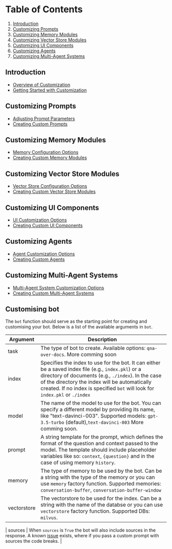 # Table of Contents

1. [Introduction](#introduction)
2. [Customizing Prompts](#customizing-prompts)
3. [Customizing Memory Modules](#customizing-memory-modules)
4. [Customizing Vector Store Modules](#customizing-vector-store-modules)
5. [Customizing UI Components](#customizing-ui-components)
6. [Customizing Agents](#customizing-agents)
7. [Customizing Multi-Agent Systems](#customizing-multi-agent-systems)

## Introduction
- [Overview of Customization](#overview-of-customization)
- [Getting Started with Customization](#getting-started-with-customization)

## Customizing Prompts
- [Adjusting Prompt Parameters](#adjusting-prompt-parameters)
- [Creating Custom Prompts](#creating-custom-prompts)

## Customizing Memory Modules
- [Memory Configuration Options](#memory-configuration-options)
- [Creating Custom Memory Modules](#creating-custom-memory-modules)

## Customizing Vector Store Modules
- [Vector Store Configuration Options](#vector-store-configuration-options)
- [Creating Custom Vector Store Modules](#creating-custom-vector-store-modules)

## Customizing UI Components
- [UI Customization Options](#ui-customization-options)
- [Creating Custom UI Components](#creating-custom-ui-components)

## Customizing Agents
- [Agent Customization Options](#agent-customization-options)
- [Creating Custom Agents](#creating-custom-agents)

## Customizing Multi-Agent Systems
- [Multi-Agent System Customization Options](#multi-agent-system-customization-options)
- [Creating Custom Multi-Agent Systems](#creating-custom-multi-agent-systems)

## Customising bot

The `bot` function should serve as the starting point for creating and customising your bot. Below is a list of the available arguments in `bot`.

| Argument    | Description                                                                                                                                                                                                                                                                                |
| ----------- | ------------------------------------------------------------------------------------------------------------------------------------------------------------------------------------------------------------------------------------------------------------------------------------------ |
| task        | The type of bot to create. Available options: `qna-over-docs`. More comming soon                                                                                                                                                                                                           |
| index       | Specifies the index to use for the bot. It can either be a saved index file (e.g., `index.pkl`) or a directory of documents (e.g., `./index`). In the case of the directory the index will be automatically created. If no index is specified `bot` will look for `index.pkl` or `./index` |
| model       | The name of the model to use for the bot. You can specify a different model by providing its name, like "text-davinci-003". Supported models: `gpt-3.5-turbo` (default),`text-davinci-003` More comming soon.                                                                              |
| prompt      | A string template for the prompt, which defines the format of the question and context passed to the model. The template should include placeholder variables like so: `context`, `{question}` and in the case of using memory `history`.                                                  |
| memory      | The type of memory to be used by the bot. Can be a string with the type of the memory or you can use `memory` factory function. Supported memories: `conversation-buffer`, `conversation-buffer-window`                                                                                    |
| vectorstore | The vectorstore to be used for the index. Can be a string with the name of the databse or you can use `vectorstore` factory function. Supported DBs: `milvus`.                                                                                                                             |

| sources | When `sources` is `True` the bot will also include sources in the response. A known [issue](https://github.com/hwchase17/langchain/issues/2858) exists, where if you pass a custom prompt with sources the code breaks. |